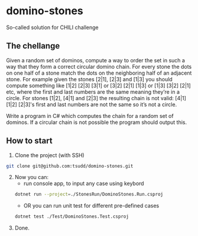 # domino-stones
So-called solution for CHILI challenge
## The chellange 
Given a random set of dominos, compute a way to order the set in such a way that they form a correct circular domino chain. For every stone the dots on one half of a stone match the dots on the neighboring half of an adjacent stone.
For example given the stones [2|1], [2|3] and [1|3] you should compute something like [1|2] [2|3] [3|1] or [3|2] [2|1] [1|3] or [1|3] [3|2] [2|1] etc, where the first and last numbers are the same meaning they’re in a circle.
For stones [1|2], [4|1] and [2|3] the resulting chain is not valid: [4|1] [1|2] [2|3]'s first and last numbers are not the same so it’s not a circle.

Write a program in C# which computes the chain for a random set of dominos. If a circular chain is not possible the program should output this.

## How to start
1. Clone the project (with SSH)
```bash
git clone git@github.com:tsudd/domino-stones.git
```
2. Now you can:
    * run console app, to input any case using keybord
    ```bash
    dotnet run --project=./StonesRun/DominoStones.Run.csproj
    ```
    * OR you can run unit test for different pre-defined cases
    ```bash
    dotnet test ./Test/DominoStones.Test.csproj
    ```
3. Done.